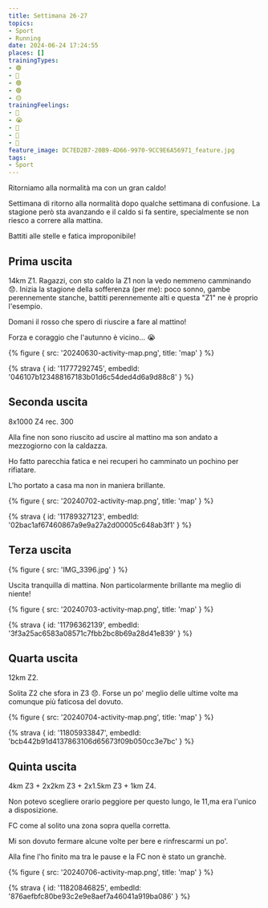 ```yaml
---
title: Settimana 26-27
topics:
- Sport
- Running
date: 2024-06-24 17:24:55
places: []
trainingTypes:
- 🟢
- 🔴
- 🟢
- 🟢
- 🟡
trainingFeelings:
- 🙁
- 😭
- 🙂
- 🙁
- 🫤
feature_image: DC7ED2B7-20B9-4D66-9970-9CC9E6A56971_feature.jpg
tags:
- Sport
---
```


Ritorniamo alla normalità ma con un gran caldo!
<!--more-->

Settimana di ritorno alla normalità dopo qualche settimana di confusione.
La stagione però sta avanzando e il caldo si fa sentire, specialmente se non riesco a correre alla mattina.

Battiti alle stelle e fatica improponibile!

## Prima uscita
14km Z1. Ragazzi, con sto caldo la Z1 non la vedo nemmeno camminando 😞. Inizia la stagione della sofferenza (per me): poco sonno, gambe perennemente stanche, battiti perennemente alti e questa "Z1" ne è proprio l'esempio.

Domani il rosso che spero di riuscire a fare al mattino!

Forza e coraggio che l'autunno è vicino... 😭

{% figure { src: '20240630-activity-map.png', title: 'map' } %}

{% strava { id: '11777292745', embedId: '046107b123488167183b01d6c54ded4d6a9d88c8' } %}

## Seconda uscita
8x1000 Z4 rec. 300

Alla fine non sono riuscito ad uscire al mattino ma son andato a mezzogiorno con la caldazza.

Ho fatto parecchia fatica e nei recuperi ho camminato un pochino per rifiatare.

L'ho portato a casa ma non in maniera brillante.

{% figure { src: '20240702-activity-map.png', title: 'map' } %}

{% strava { id: '11789327123', embedId: '02bac1af67460867a9e9a27a2d00005c648ab3f1' } %}

## Terza uscita

{% figure { src: 'IMG_3396.jpg' } %}

Uscita tranquilla di mattina. Non particolarmente brillante ma meglio di niente!

{% figure { src: '20240703-activity-map.png', title: 'map' } %}

{% strava { id: '11796362139', embedId: '3f3a25ac6583a08571c7fbb2bc8b69a28d41e839' } %}

## Quarta uscita
12km Z2.

Solita Z2 che sfora in Z3 😞.
Forse un po' meglio delle ultime volte ma comunque più faticosa del dovuto.

{% figure { src: '20240704-activity-map.png', title: 'map' } %}

{% strava { id: '11805933847', embedId: 'bcb442b91d4137863106d65673f09b050cc3e7bc' } %}

## Quinta uscita
4km Z3 + 2x2km Z3 + 2x1.5km Z3 + 1km Z4.

Non potevo scegliere orario peggiore per questo lungo, le 11,ma era l'unico a disposizione.

FC come al solito una zona sopra quella corretta.

Mi son dovuto fermare alcune volte per bere e rinfrescarmi un po'.

Alla fine l'ho finito ma tra le pause e la FC non è stato un granchè.

{% figure { src: '20240706-activity-map.png', title: 'map' } %}

{% strava { id: '11820846825', embedId: '876aefbfc80be93c2e9e8aef7a46041a919ba086' } %}
